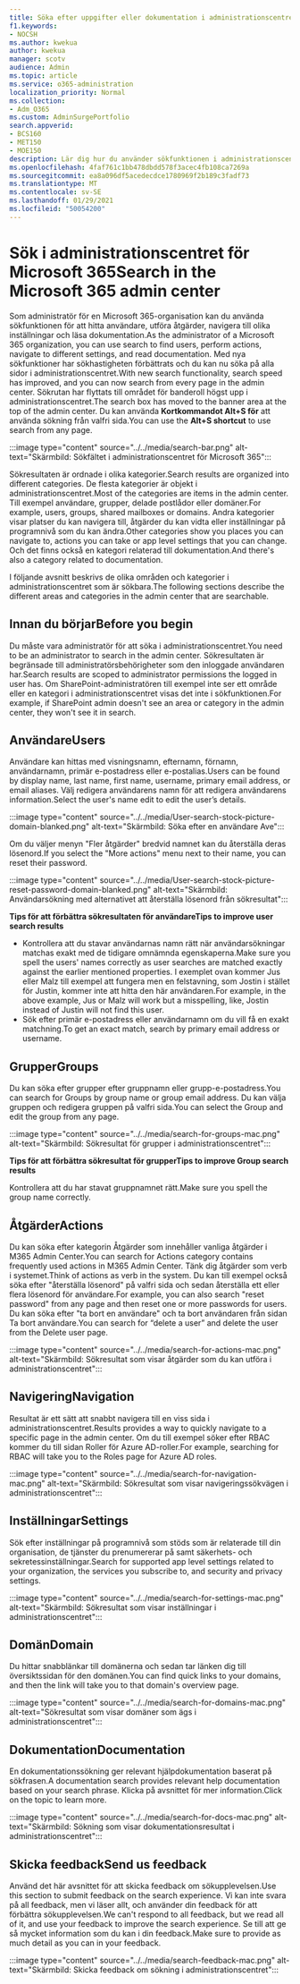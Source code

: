 ```yaml
---
title: Söka efter uppgifter eller dokumentation i administrationscentret för Microsoft 365
f1.keywords:
- NOCSH
ms.author: kwekua
author: kwekua
manager: scotv
audience: Admin
ms.topic: article
ms.service: o365-administration
localization_priority: Normal
ms.collection:
- Adm_O365
ms.custom: AdminSurgePortfolio
search.appverid:
- BCS160
- MET150
- MOE150
description: Lär dig hur du använder sökfunktionen i administrationscentret för att få bättre och snabbare resultat.
ms.openlocfilehash: 4faf761c1bb478dbdd578f3acec4fb108ca7269a
ms.sourcegitcommit: ea8a096df5acedecdce1780969f2b189c3fadf73
ms.translationtype: MT
ms.contentlocale: sv-SE
ms.lasthandoff: 01/29/2021
ms.locfileid: "50054200"
---
```

# <a name="search-in-the-microsoft-365-admin-center"></a><span data-ttu-id="f5948-103">Sök i administrationscentret för Microsoft 365</span><span class="sxs-lookup"><span data-stu-id="f5948-103">Search in the Microsoft 365 admin center</span></span>

<span data-ttu-id="f5948-104">Som administratör för en Microsoft 365-organisation kan du använda sökfunktionen för att hitta användare, utföra åtgärder, navigera till olika inställningar och läsa dokumentation.</span><span class="sxs-lookup"><span data-stu-id="f5948-104">As the administrator of a Microsoft 365 organization, you can use search to find users, perform actions, navigate to different settings, and read documentation.</span></span> <span data-ttu-id="f5948-105">Med nya sökfunktioner har sökhastigheten förbättrats och du kan nu söka på alla sidor i administrationscentret.</span><span class="sxs-lookup"><span data-stu-id="f5948-105">With new search functionality, search speed has improved, and you can now search from every page in the admin center.</span></span> <span data-ttu-id="f5948-106">Sökrutan har flyttats till området för banderoll högst upp i administrationscentret.</span><span class="sxs-lookup"><span data-stu-id="f5948-106">The search box has moved to the banner area at the top of the admin center.</span></span> <span data-ttu-id="f5948-107">Du kan använda **Kortkommandot Alt+S för** att använda sökning från valfri sida.</span><span class="sxs-lookup"><span data-stu-id="f5948-107">You can use the **Alt+S shortcut** to use search from any page.</span></span>

:::image type="content" source="../../media/search-bar.png" alt-text="Skärmbild: Sökfältet i administrationscentret för Microsoft 365":::

<span data-ttu-id="f5948-109">Sökresultaten är ordnade i olika kategorier.</span><span class="sxs-lookup"><span data-stu-id="f5948-109">Search results are organized into different categories.</span></span> <span data-ttu-id="f5948-110">De flesta kategorier är objekt i administrationscentret.</span><span class="sxs-lookup"><span data-stu-id="f5948-110">Most of the categories are items in the admin center.</span></span> <span data-ttu-id="f5948-111">Till exempel användare, grupper, delade postlådor eller domäner.</span><span class="sxs-lookup"><span data-stu-id="f5948-111">For example, users, groups, shared mailboxes or domains.</span></span> <span data-ttu-id="f5948-112">Andra kategorier visar platser du kan navigera till, åtgärder du kan vidta eller inställningar på programnivå som du kan ändra.</span><span class="sxs-lookup"><span data-stu-id="f5948-112">Other categories show you places you can navigate to, actions you can take or app level settings that you can change.</span></span> <span data-ttu-id="f5948-113">Och det finns också en kategori relaterad till dokumentation.</span><span class="sxs-lookup"><span data-stu-id="f5948-113">And there's also a category related to documentation.</span></span>

<span data-ttu-id="f5948-114">I följande avsnitt beskrivs de olika områden och kategorier i administrationscentret som är sökbara.</span><span class="sxs-lookup"><span data-stu-id="f5948-114">The following sections describe the different areas and categories in the admin center that are searchable.</span></span>

## <a name="before-you-begin"></a><span data-ttu-id="f5948-115">Innan du börjar</span><span class="sxs-lookup"><span data-stu-id="f5948-115">Before you begin</span></span>

<span data-ttu-id="f5948-116">Du måste vara administratör för att söka i administrationscentret.</span><span class="sxs-lookup"><span data-stu-id="f5948-116">You need to be an administrator to search in the admin center.</span></span> <span data-ttu-id="f5948-117">Sökresultaten är begränsade till administratörsbehörigheter som den inloggade användaren har.</span><span class="sxs-lookup"><span data-stu-id="f5948-117">Search results are scoped to administrator permissions the logged in user has.</span></span> <span data-ttu-id="f5948-118">Om SharePoint-administratören till exempel inte ser ett område eller en kategori i administrationscentret visas det inte i sökfunktionen.</span><span class="sxs-lookup"><span data-stu-id="f5948-118">For example, if SharePoint admin doesn't see an area or category in the admin center, they won't see it in search.</span></span>

## <a name="users"></a><span data-ttu-id="f5948-119">Användare</span><span class="sxs-lookup"><span data-stu-id="f5948-119">Users</span></span>

<span data-ttu-id="f5948-120">Användare kan hittas med visningsnamn, efternamn, förnamn, användarnamn, primär e-postadress eller e-postalias.</span><span class="sxs-lookup"><span data-stu-id="f5948-120">Users can be found by display name, last name, first name, username, primary email address, or email aliases.</span></span> <span data-ttu-id="f5948-121">Välj redigera användarens namn för att redigera användarens information.</span><span class="sxs-lookup"><span data-stu-id="f5948-121">Select the user's name edit to edit the user’s details.</span></span>

:::image type="content" source="../../media/User-search-stock-picture-domain-blanked.png" alt-text="Skärmbild: Söka efter en användare Ave":::

<span data-ttu-id="f5948-123">Om du väljer menyn "Fler åtgärder" bredvid namnet kan du återställa deras lösenord.</span><span class="sxs-lookup"><span data-stu-id="f5948-123">If you select the "More actions" menu next to their name, you can reset their password.</span></span>

:::image type="content" source="../../media/User-search-stock-picture-reset-password-domain-blanked.png" alt-text="Skärmbild: Användarsökning med alternativet att återställa lösenord från sökresultat":::

<span data-ttu-id="f5948-125">**Tips för att förbättra sökresultaten för användare**</span><span class="sxs-lookup"><span data-stu-id="f5948-125">**Tips to improve user search results**</span></span>

- <span data-ttu-id="f5948-126">Kontrollera att du stavar användarnas namn rätt när användarsökningar matchas exakt med de tidigare omnämnda egenskaperna.</span><span class="sxs-lookup"><span data-stu-id="f5948-126">Make sure you spell the users' names correctly as user searches are matched exactly against the earlier mentioned properties.</span></span> <span data-ttu-id="f5948-127">I exemplet ovan kommer Jus eller Malz till exempel att fungera men en felstavning, som Jostin i stället för Justin, kommer inte att hitta den här användaren.</span><span class="sxs-lookup"><span data-stu-id="f5948-127">For example, in the above example, Jus or Malz will work but a misspelling, like, Jostin instead of Justin will not find this user.</span></span>
- <span data-ttu-id="f5948-128">Sök efter primär e-postadress eller användarnamn om du vill få en exakt matchning.</span><span class="sxs-lookup"><span data-stu-id="f5948-128">To get an exact match, search by primary email address or username.</span></span>

## <a name="groups"></a><span data-ttu-id="f5948-129">Grupper</span><span class="sxs-lookup"><span data-stu-id="f5948-129">Groups</span></span>

<span data-ttu-id="f5948-130">Du kan söka efter grupper efter gruppnamn eller grupp-e-postadress.</span><span class="sxs-lookup"><span data-stu-id="f5948-130">You can search for Groups by group name or group email address.</span></span> <span data-ttu-id="f5948-131">Du kan välja gruppen och redigera gruppen på valfri sida.</span><span class="sxs-lookup"><span data-stu-id="f5948-131">You can select the Group and edit the group from any page.</span></span>

:::image type="content" source="../../media/search-for-groups-mac.png" alt-text="Skärmbild: Sökresultat för grupper i administrationscentret":::

<span data-ttu-id="f5948-133">**Tips för att förbättra sökresultat för grupper**</span><span class="sxs-lookup"><span data-stu-id="f5948-133">**Tips to improve Group search results**</span></span>

<span data-ttu-id="f5948-134">Kontrollera att du har stavat gruppnamnet rätt.</span><span class="sxs-lookup"><span data-stu-id="f5948-134">Make sure you spell the group name correctly.</span></span>

## <a name="actions"></a><span data-ttu-id="f5948-135">Åtgärder</span><span class="sxs-lookup"><span data-stu-id="f5948-135">Actions</span></span>

<span data-ttu-id="f5948-136">Du kan söka efter kategorin Åtgärder som innehåller vanliga åtgärder i M365 Admin Center.</span><span class="sxs-lookup"><span data-stu-id="f5948-136">You can search for Actions category contains frequently used actions in M365 Admin Center.</span></span> <span data-ttu-id="f5948-137">Tänk dig åtgärder som verb i systemet.</span><span class="sxs-lookup"><span data-stu-id="f5948-137">Think of actions as verb in the system.</span></span> <span data-ttu-id="f5948-138">Du kan till exempel också söka efter "återställa lösenord" på valfri sida och sedan återställa ett eller flera lösenord för användare.</span><span class="sxs-lookup"><span data-stu-id="f5948-138">For example, you can also search "reset password" from any page and then reset one or more passwords for users.</span></span> <span data-ttu-id="f5948-139">Du kan söka efter "ta bort en användare" och ta bort användaren från sidan Ta bort användare.</span><span class="sxs-lookup"><span data-stu-id="f5948-139">You can search for “delete a user” and delete the user from the Delete user page.</span></span>

:::image type="content" source="../../media/search-for-actions-mac.png" alt-text="Skärmbild: Sökresultat som visar åtgärder som du kan utföra i administrationscentret":::

## <a name="navigation"></a><span data-ttu-id="f5948-141">Navigering</span><span class="sxs-lookup"><span data-stu-id="f5948-141">Navigation</span></span>

<span data-ttu-id="f5948-142">Resultat är ett sätt att snabbt navigera till en viss sida i administrationscentret.</span><span class="sxs-lookup"><span data-stu-id="f5948-142">Results provides a way to quickly navigate to a specific page in the admin center.</span></span> <span data-ttu-id="f5948-143">Om du till exempel söker efter RBAC kommer du till sidan Roller för Azure AD-roller.</span><span class="sxs-lookup"><span data-stu-id="f5948-143">For example, searching for RBAC will take you to the Roles page for Azure AD roles.</span></span>

:::image type="content" source="../../media/search-for-navigation-mac.png" alt-text="Skärmbild: Sökresultat som visar navigeringssökvägen i administrationscentret":::

## <a name="settings"></a><span data-ttu-id="f5948-145">Inställningar</span><span class="sxs-lookup"><span data-stu-id="f5948-145">Settings</span></span>

<span data-ttu-id="f5948-146">Sök efter inställningar på programnivå som stöds som är relaterade till din organisation, de tjänster du prenumererar på samt säkerhets- och sekretessinställningar.</span><span class="sxs-lookup"><span data-stu-id="f5948-146">Search for supported app level settings related to your organization, the services you subscribe to, and security and privacy settings.</span></span>

:::image type="content" source="../../media/search-for-settings-mac.png" alt-text="Skärmbild: Sökresultat som visar inställningar i administrationscentret":::

## <a name="domain"></a><span data-ttu-id="f5948-148">Domän</span><span class="sxs-lookup"><span data-stu-id="f5948-148">Domain</span></span>

<span data-ttu-id="f5948-149">Du hittar snabblänkar till domänerna och sedan tar länken dig till översiktssidan för den domänen.</span><span class="sxs-lookup"><span data-stu-id="f5948-149">You can find quick links to your domains, and then the link will take you to that domain's overview page.</span></span>

:::image type="content" source="../../media/search-for-domains-mac.png" alt-text="Sökresultat som visar domäner som ägs i administrationscentret":::

## <a name="documentation"></a><span data-ttu-id="f5948-151">Dokumentation</span><span class="sxs-lookup"><span data-stu-id="f5948-151">Documentation</span></span>

<span data-ttu-id="f5948-152">En dokumentationssökning ger relevant hjälpdokumentation baserat på sökfrasen.</span><span class="sxs-lookup"><span data-stu-id="f5948-152">A documentation search provides relevant help documentation based on your search phrase.</span></span> <span data-ttu-id="f5948-153">Klicka på avsnittet för mer information.</span><span class="sxs-lookup"><span data-stu-id="f5948-153">Click on the topic to learn more.</span></span>

:::image type="content" source="../../media/search-for-docs-mac.png" alt-text="Skärmbild: Sökning som visar dokumentationsresultat i administrationscentret":::

## <a name="send-us-feedback"></a><span data-ttu-id="f5948-155">Skicka feedback</span><span class="sxs-lookup"><span data-stu-id="f5948-155">Send us feedback</span></span>

<span data-ttu-id="f5948-156">Använd det här avsnittet för att skicka feedback om sökupplevelsen.</span><span class="sxs-lookup"><span data-stu-id="f5948-156">Use this section to submit feedback on the search experience.</span></span> <span data-ttu-id="f5948-157">Vi kan inte svara på all feedback, men vi läser allt, och använder din feedback för att förbättra sökupplevelsen.</span><span class="sxs-lookup"><span data-stu-id="f5948-157">We can't respond to all feedback, but we read all of it, and use your feedback to improve the search experience.</span></span> <span data-ttu-id="f5948-158">Se till att ge så mycket information som du kan i din feedback.</span><span class="sxs-lookup"><span data-stu-id="f5948-158">Make sure to provide as much detail as you can in your feedback.</span></span>

:::image type="content" source="../../media/search-feedback-mac.png" alt-text="Skärmbild: Skicka feedback om sökning i administrationscentret":::